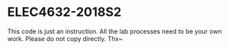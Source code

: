 # ELEC4632-2018S2
This code is just an instruction. All the lab processes need to be your own work. Please do not copy directly. Thx~
